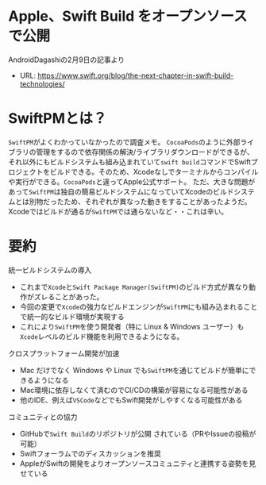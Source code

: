 # Apple、Swift Build をオープンソースで公開
AndroidDagashiの2月9日の記事より
- URL: https://www.swift.org/blog/the-next-chapter-in-swift-build-technologies/

# SwiftPMとは？
`SwiftPM`がよくわかっていなかったので調査メモ。
`CocoaPods`のように外部ライブラリの管理をするので依存関係の解決/ライブラリダウンロードができるが、それ以外にもビルドシステムも組み込まれていて`swift build`コマンドでSwiftプロジェクトをビルドできる。そのため、Xcodeなしでターミナルからコンパイルや実行ができる。`CocoaPods`と違ってApple公式サポート。
ただ、大きな問題があって`SwiftPM`は独自の簡易ビルドシステムになっていてXcodeのビルドシステムとは別物だったため、それぞれが異なった動きをすることがあったようだ。Xcodeではビルドが通るが`SwiftPM`では通らないなど・・これは辛い。

# 要約
統一ビルドシステムの導入
- これまで`Xcode`と`Swift Package Manager(SwiftPM)`のビルド方式が異なり動作がズレることがあった。
- 今回の変更で`Xcode`の強力なビルドエンジンが`SwiftPM`にも組み込まれることで統一的なビルド環境が実現する
- これにより`SwiftPM`を使う開発者（特に Linux & Windows ユーザー）も`Xcode`レベルのビルド機能を利用できるようになる。

クロスプラットフォーム開発が加速
- Mac だけでなく Windows や Linux でも`SwiftPM`を通じてビルドが簡単にできるようになる
- Mac環境に依存しなくて済むのでCI/CDの構築が容易になる可能性がある
- 他のIDE、例えば`VSCode`などでもSwift開発がしやすくなる可能性がある

コミュニティとの協力
- GitHubで`Swift Build`のリポジトリが公開 されている（PRやIssueの投稿が可能）
- Swiftフォーラムでのディスカッションを推奨
- AppleがSwiftの開発をよりオープンソースコミュニティと連携する姿勢を見せている
